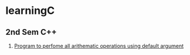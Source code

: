 # learningC

## 2nd Sem C++

1. [Program to perfome all arithematic operations using default argument](./cpp/lab/defaultArg.cpp)